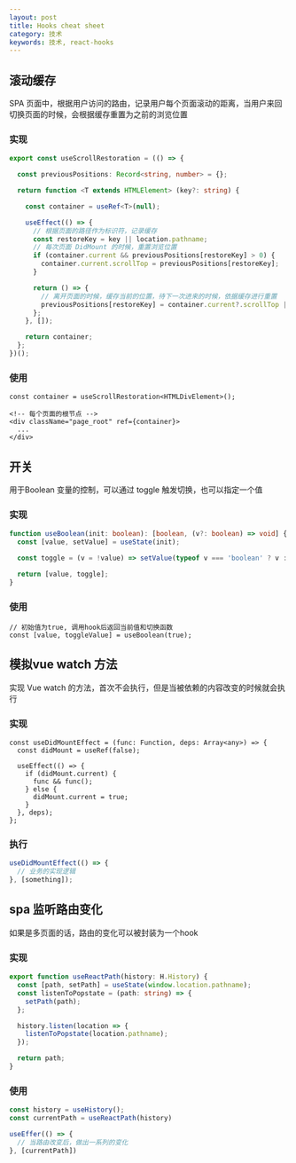 ```yaml
---
layout: post
title: Hooks cheat sheet
category: 技术
keywords: 技术, react-hooks
---
```


## 滚动缓存

SPA 页面中，根据用户访问的路由，记录用户每个页面滚动的距离，当用户来回切换页面的时候，会根据缓存重置为之前的浏览位置


### 实现

```ts
export const useScrollRestoration = (() => {

  const previousPositions: Record<string, number> = {};

  return function <T extends HTMLElement> (key?: string) {

    const container = useRef<T>(null);

    useEffect(() => {
      // 根据页面的路径作为标识符，记录缓存
      const restoreKey = key || location.pathname;
      // 每次页面 DidMount 的时候，重置浏览位置
      if (container.current && previousPositions[restoreKey] > 0) {
        container.current.scrollTop = previousPositions[restoreKey];
      }

      return () => {
        // 离开页面的时候，缓存当前的位置，待下一次进来的时候，依据缓存进行重置
        previousPositions[restoreKey] = container.current?.scrollTop || 0;
      };
    }, []);

    return container;
  };
})();
```

### 使用

```tsx
const container = useScrollRestoration<HTMLDivElement>();

<!-- 每个页面的根节点 -->
<div className="page_root" ref={container}>
  ...
</div>
```

## 开关

用于Boolean 变量的控制，可以通过 toggle 触发切换，也可以指定一个值

### 实现

```ts
function useBoolean(init: boolean): [boolean, (v?: boolean) => void] {
  const [value, setValue] = useState(init);

  const toggle = (v = !value) => setValue(typeof v === 'boolean' ? v : !value);

  return [value, toggle];
}
```

### 使用

```tsx
// 初始值为true, 调用hook后返回当前值和切换函数
const [value, toggleValue] = useBoolean(true);
```

## 模拟vue watch 方法

实现 Vue watch 的方法，首次不会执行，但是当被依赖的内容改变的时候就会执行

### 实现

```tsx
const useDidMountEffect = (func: Function, deps: Array<any>) => {
  const didMount = useRef(false);

  useEffect(() => {
    if (didMount.current) {
      func && func();
    } else {
      didMount.current = true;
    }
  }, deps);
};
```

### 执行

```ts
useDidMountEffect(() => {
  // 业务的实现逻辑
}, [something]);
```

## spa 监听路由变化

如果是多页面的话，路由的变化可以被封装为一个hook

### 实现

```ts
export function useReactPath(history: H.History) {
  const [path, setPath] = useState(window.location.pathname);
  const listenToPopstate = (path: string) => {
    setPath(path);
  };

  history.listen(location => {
    listenToPopstate(location.pathname);
  });

  return path;
}
```

### 使用

```ts
const history = useHistory();
const currentPath = useReactPath(history)

useEffer(() => {
  // 当路由改变后，做出一系列的变化
}, [currentPath])
```

